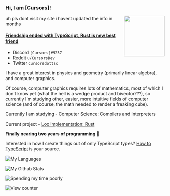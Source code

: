 ### Hi, I am \[Cursors\]!
<img align="right" width="128" height="128" src="invertme.png" />

uh pls dont visit my site i havent updated the info in months

#### [Friendship ended with TypeScript, Rust is new best friend](https://cursorsdottsx.github.io/)

- Discord `[Cursors]#9257`
- Reddit `u/CursorsDev`
- Twitter `cursorsdottsx`

I have a great interest in physics and geometry (primarily linear algebra), and computer graphics.

Of course, computer graphics requires lots of mathematics, most of which I don't know yet (what the hell is a wedge product and bivector???),
so currently I'm studying other, easier, more intuitive fields of computer science (and of course, the math needed to render a freaking cube).

Currently I am studying - Computer Science: Compilers and interpreters

Current project - [Lox Implementation: Rust](https://github.com/cursorsdottsx/lox)

**Finally nearing two years of programming :tada:**

Interested in how I create things out of only TypeScript types? [How to TypeScript](https://cursorsdottsx.github.io/how-to-typescript) is your source.

![My Languages](https://github-readme-stats.vercel.app/api/top-langs/?username=cursorsdottsx&layout=compact&theme=dark&count_private=true&langs_count=6&hide=html,css,nearley&exclude_repo=ts-parse-number,ts-code-dump,ts-regex-engine,ts-parse-css,ts-validate-parentheses,ts-brainfuck-interpreter,ts-metasyntax-parser,ts-minimax,window-system,z,x,o,i,f,c,s,v,t,l,h,e&v=2)

![My Github Stats](https://github-readme-stats.vercel.app/api?username=cursorsdottsx&count_private=true&show_icons=true&theme=dark&v=2)

![Spending my time poorly](https://github-readme-stats.vercel.app/api/wakatime?username=cursorsdottsx&layout=compact&theme=dark&v=2)

![View counter](https://komarev.com/ghpvc/?username=cursorsdottsx&color=00DDDB&v=2)
